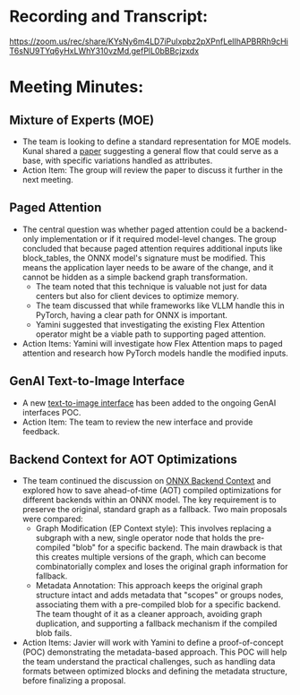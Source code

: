 # Recording and Transcript:

https://zoom.us/rec/share/KYsNy6m4LD7iPuIxpbz2pXPnfLelIhAPBRRh9cHiT6sNU9TYq6yHxLWhY310vzMd.gefPlL0bBBcjzxdx

# Meeting Minutes:

## Mixture of Experts (MOE)
- The team is looking to define a standard representation for MOE models. Kunal shared a [paper](https://arxiv.org/pdf/2503.07137) suggesting a general flow that could serve as a base, with specific variations handled as attributes.
- Action Item: The group will review the paper to discuss it further in the next meeting.

## Paged Attention
- The central question was whether paged attention could be a backend-only implementation or if it required model-level changes. The group concluded that because paged attention requires additional inputs like block_tables, the ONNX model's signature must be modified. This means the application layer needs to be aware of the change, and it cannot be hidden as a simple backend graph transformation.
  - The team noted that this technique is valuable not just for data centers but also for client devices to optimize memory.
  - The team discussed that while frameworks like VLLM handle this in PyTorch, having a clear path for ONNX is important.
  - Yamini suggested that investigating the existing Flex Attention operator might be a viable path to supporting paged attention.
- Action Items: Yamini will investigate how Flex Attention maps to paged attention and research how PyTorch models handle the modified inputs. 

## GenAI Text-to-Image Interface
-	A new [text-to-image interface](https://github.com/onnx/working-groups/blob/main/generative-ai/genai-interfaces/include/pipelines/text2image_pipeline.hpp) has been added to the ongoing GenAI interfaces POC.
-	Action Item: The team to review the new interface and provide feedback.

## Backend Context for AOT Optimizations
- The team continued the discussion on [ONNX Backend Context](https://docs.google.com/presentation/d/1oPgfK2qvuYsOa4_eT0bsiwV96eI66rsH) and explored how to save ahead-of-time (AOT) compiled optimizations for different backends within an ONNX model. The key requirement is to preserve the original, standard graph as a fallback. Two main proposals were compared:
  - Graph Modification (EP Context style): This involves replacing a subgraph with a new, single operator node that holds the pre-compiled "blob" for a specific backend. The main drawback is that this creates multiple versions of the graph, which can become combinatorially complex and loses the original graph information for fallback.
  - Metadata Annotation: This approach keeps the original graph structure intact and adds metadata that "scopes" or groups nodes, associating them with a pre-compiled blob for a specific backend. The team thought of it as a cleaner approach, avoiding graph duplication, and supporting a fallback mechanism if the compiled blob fails.
- Action Items: Javier will work with Yamini to define a proof-of-concept (POC) demonstrating the metadata-based approach. This POC will help the team understand the practical challenges, such as handling data formats between optimized blocks and defining the metadata structure, before finalizing a proposal.

